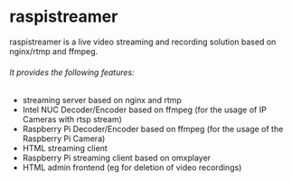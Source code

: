 # raspistreamer
raspistreamer is a live video streaming and recording solution based on nginx/rtmp and ffmpeg.

###### It provides the following features:
- streaming server based on nginx and rtmp
- Intel NUC Decoder/Encoder based on ffmpeg (for the usage of IP Cameras with rtsp stream)
- Raspberry Pi Decoder/Encoder based on ffmpeg (for the usage of the Raspberry Pi Camera)
- HTML streaming client
- Raspberry Pi streaming client based on omxplayer
- HTML admin frontend (eg for deletion of video recordings)
